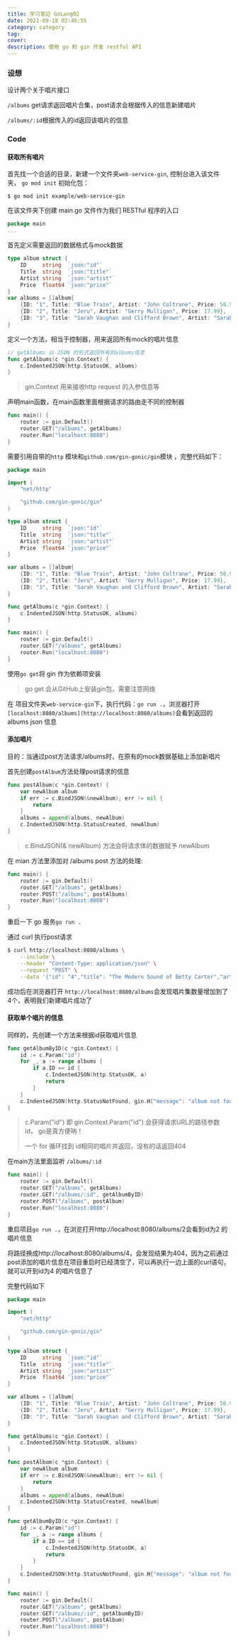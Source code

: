 ```yaml
---
title: 学习笔记 GoLang02
date: 2021-09-18 02:46:55
category: category
tag:
cover:
description: 使用 go 和 gin 开发 restful API
---
```


### 设想

设计两个关于唱片接口 

`/albums` get请求返回唱片合集，post请求会根据传入的信息新建唱片

 `/albums/:id`根据传入的id返回该唱片的信息

### Code

#### 获取所有唱片

首先找一个合适的目录，新建一个文件夹`web-service-gin`, 控制台进入该文件夹， `go mod init` 初始化包：

`$ go mod init example/web-service-gin`

在该文件夹下创建 main.go 文件作为我们 RESTful 程序的入口

```go
package main
...
```

首先定义需要返回的数据格式与mock数据

```go
type album struct {
    ID     string  `json:"id"`
    Title  string  `json:"title"`
    Artist string  `json:"artist"`
    Price  float64 `json:"price"`
}		
var albums = []album{
    {ID: "1", Title: "Blue Train", Artist: "John Coltrane", Price: 56.99},
    {ID: "2", Title: "Jeru", Artist: "Gerry Mulligan", Price: 17.99},
    {ID: "3", Title: "Sarah Vaughan and Clifford Brown", Artist: "Sarah Vaughan", Price: 39.99},
}
```

定义一个方法，相当于控制器，用来返回所有mock的唱片信息

```go
// getAlbums 以 JSON 的形式返回所有的albums信息
func getAlbums(c *gin.Context) {
    c.IndentedJSON(http.StatusOK, albums)
}
```

> gin.Context 用来接收http request 的入参信息等

声明main函数，在main函数里面根据请求的路由走不同的控制器

```go
func main() {
	router := gin.Default()
	router.GET("/albums", getAlbums)
	router.Run("localhost:8080")
}
```

需要引用自带的`http` 模块和`github.com/gin-gonic/gin`模块 ，完整代码如下：

```go
package main

import (
	"net/http"

	"github.com/gin-gonic/gin"
)

type album struct {
	ID     string  `json:"id"`
	Title  string  `json:"title"`
	Artist string  `json:"artist"`
	Price  float64 `json:"price"`
}

var albums = []album{
	{ID: "1", Title: "Blue Train", Artist: "John Coltrane", Price: 56.99},
	{ID: "2", Title: "Jeru", Artist: "Gerry Mulligan", Price: 17.99},
	{ID: "3", Title: "Sarah Vaughan and Clifford Brown", Artist: "Sarah Vaughan", Price: 39.99},
}

func getAlbums(c *gin.Context) {
	c.IndentedJSON(http.StatusOK, albums)
}

func main() {
	router := gin.Default()
	router.GET("/albums", getAlbums)
	router.Run("localhost:8080")
}
```

使用`go get`将 gin 作为依赖项安装

> go get 会从GitHub上安装gin包，需要注意网络

在 项目文件夹`web-service-gin`下，执行代码：`go run .`，浏览器打开`[localhost:8080/albums](http://localhost:8080/albums)`会看到返回的 albums json 信息

#### 添加唱片

目的：当通过post方法请求/albums时，在原有的mock数据基础上添加新唱片

首先创建`postAlbum`方法处理post请求的信息

```go
func postAlbum(c *gin.Context) {
	var newAlbum album
	if err := c.BindJSON(&newAlbum); err != nil {
		return
	}
	albums = append(albums, newAlbum)
	c.IndentedJSON(http.StatusCreated, newAlbum)
}
```

> c.BindJSON(& newAlbum) 方法会将请求体的数据赋予 newAlbum

在 mian 方法里添加对 /albums post 方法的处理:

```go
func main() {
    router := gin.Default()
    router.GET("/albums", getAlbums)
    router.POST("/albums", postAlbums)
    router.Run("localhost:8080")
}
```

重启一下 go 服务`go run .`

通过 curl 执行post请求 

```bash
$ curl http://localhost:8080/albums \
    --include \
    --header "Content-Type: application/json" \
    --request "POST" \
    --data '{"id": "4","title": "The Modern Sound of Betty Carter","artist": "Betty Carter","price": 49.99}'
```

成功后在浏览器打开 `http://localhost:8080/albums`会发现唱片集数量增加到了4个，表明我们新建唱片成功了

#### 获取单个唱片的信息

同样的，先创建一个方法来根据id获取唱片信息

```go
func getAlbumByID(c *gin.Context) {
	id := c.Param("id")
	for _, a := range albums {
		if a.ID == id {
			c.IndentedJSON(http.StatusOK, a)
			return
		}
	}
	c.IndentedJSON(http.StatusNotFound, gin.H{"message": "album not found"})
}
```

> c.Param("id") 即 gin.Context.Param("id") 会获得请求URL的路径参数id， go是真方便呐！
>
> 一个 for 循环找到 id相同的唱片并返回，没有的话返回404

在main方法里面监听 `/albums/:id`

```go
func main() {
	router := gin.Default()
	router.GET("/albums", getAlbums)
	router.GET("/albums/:id", getAlbumByID)
	router.POST("/albums", postAlbum)
	router.Run("localhost:8080")
}
```

重启项目`go run .`，在浏览打开http://localhost:8080/albums/2会看到id为2 的唱片信息

将路径换成http://localhost:8080/albums/4，会发现结果为404，因为之前通过post添加的唱片信息在项目重启时已经清空了，可以再执行一边上面的curl语句，就可以开到id为4 的唱片信息了

完整代码如下

```go
package main

import (
	"net/http"

	"github.com/gin-gonic/gin"
)

type album struct {
	ID     string  `json:"id"`
	Title  string  `json:"title"`
	Artist string  `json:"artist"`
	Price  float64 `json:"price"`
}

var albums = []album{
	{ID: "1", Title: "Blue Train", Artist: "John Coltrane", Price: 56.99},
	{ID: "2", Title: "Jeru", Artist: "Gerry Mulligan", Price: 17.99},
	{ID: "3", Title: "Sarah Vaughan and Clifford Brown", Artist: "Sarah Vaughan", Price: 39.99},
}

func getAlbums(c *gin.Context) {
	c.IndentedJSON(http.StatusOK, albums)
}

func postAlbum(c *gin.Context) {
	var newAlbum album
	if err := c.BindJSON(&newAlbum); err != nil {
		return
	}
	albums = append(albums, newAlbum)
	c.IndentedJSON(http.StatusCreated, newAlbum)
}

func getAlbumByID(c *gin.Context) {
	id := c.Param("id")
	for _, a := range albums {
		if a.ID == id {
			c.IndentedJSON(http.StatusOK, a)
			return
		}
	}
	c.IndentedJSON(http.StatusNotFound, gin.H{"message": "album not found"})
}

func main() {
	router := gin.Default()
	router.GET("/albums", getAlbums)
	router.GET("/albums/:id", getAlbumByID)
	router.POST("/albums", postAlbum)
	router.Run("localhost:8080")
}
```



